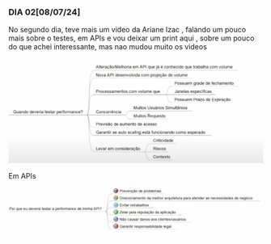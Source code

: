 ### DIA 02[08/07/24]

No segundo dia, teve mais um video da Ariane Izac , falando um pouco mais sobre o testes, em APIs
e vou deixar um print aqui , sobre um pouco do que achei interessante, mas nao mudou muito os videos

![alt text](image.png)

Em APIs

![alt text](image-1.png)